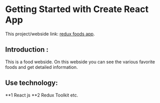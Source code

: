 # Getting Started with Create React App

This project/webside link: [redux foods app](https://redux-foods.netlify.app/).

## Introduction :

This is a food webside. On this webside you can see the various favorite foods and get detailed information.

## Use technology:

**1 React js
**2 Redux Toolkit etc.

